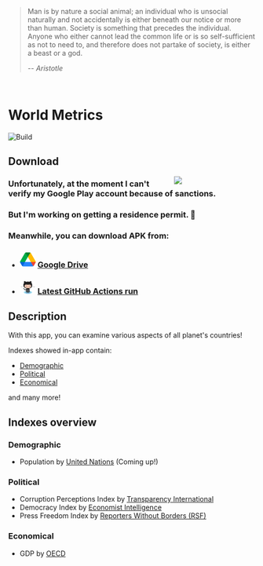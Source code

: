 > Man is by nature a social animal; an individual who is unsocial naturally and not accidentally is either beneath our notice or more than human. Society is something that precedes the individual. Anyone who either cannot lead the common life or is so self-sufficient as not to need to, and therefore does not partake of society, is either a beast or a god.
>
> -- <cite>Aristotle</cite>

<br/>

# World Metrics

![Build](https://github.com/AlexanderShelyugov/WorldMetrics/actions/workflows/main.yml/badge.svg)


## Download

<img src="images/WorldMetrics_showcase.gif" width="33%" align="right"/>

### Unfortunately, at the moment I can't verify my Google Play account because of sanctions.
### But I'm working on getting a residence permit. 🙂
### Meanwhile, you can download APK from:

- ### <img src="images/Google Drive.png" width="32dp" /> [Google Drive](https://drive.google.com/file/d/1mgC4irhPEKnd_1v2gA3Vy6_-gZoVqZc6/view?usp=sharing)

- ### <img src="images/Octocat.png" width="32dp" /> [Latest GitHub Actions run](https://github.com/AlexanderShelyugov/WorldMetrics/actions/runs/2609420749)

## Description

With this app, you can examine various aspects of all planet's countries!

Indexes showed in-app contain:
- [Demographic](#Demographic)
- [Political](#Political)
- [Economical](#Economical)

and many more!

## Indexes overview

### Demographic
- Population by [United Nations](https://population.un.org/wpp/Download/Standard/) (Coming up!)

### Political
- Corruption Perceptions Index by [Transparency International](https://www.transparency.org/en/cpi/2021)
- Democracy Index by [Economist Intelligence](https://www.eiu.com/n/campaigns/democracy-index-2021/)
- Press Freedom Index by [Reporters Without Borders (RSF)](https://rsf.org/en/index)

### Economical
- GDP by [OECD](https://data.oecd.org/gdp/gross-domestic-product-gdp.htm)